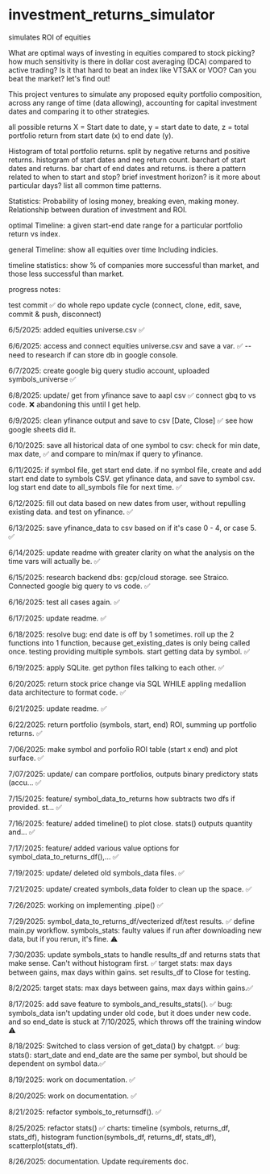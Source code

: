 # investment_returns_simulator
simulates ROI of equities


What are optimal ways of investing in equities  compared to stock picking?
how much sensitivity is there in dollar cost averaging (DCA) compared to active trading?
Is it that hard to beat an index like VTSAX or VOO? Can you beat the market? let's find out!

This project ventures to simulate any proposed equity portfolio composition, across any range of time (data allowing), accounting for capital investment dates and comparing it to other strategies. 

all possible returns
X = Start date to date, y = start date to date, z = total portfolio return from start date (x) to end date (y). 

Histogram of total portfolio returns. split by negative returns and positive returns. histogram of start dates and neg return count. barchart of start dates and returns. bar chart of end dates and returns. is there a pattern related to when to start and stop? brief investment horizon? is it more about particular days? list all common time patterns. 

Statistics:
Probability of losing money, breaking even, making money.  
Relationship between duration of investment and ROI.  

optimal Timeline:
a given start-end date range for a particular portfolio return vs index.

general Timeline:
show all equities over time Including indicies. 

timeline statistics:
show % of companies more successful than market, and those less successful than market.

progress notes:

test commit ✅
do whole repo update cycle (connect, clone, edit, save, commit & push, disconnect)

6/5/2025: added equities universe.csv ✅

6/6/2025: access and connect equities universe.csv and save a var. ✅ -- need to research if can store db in google console.

6/7/2025: create google big query studio account, uploaded symbols_universe ✅

6/8/2025: update/ get from yfinance save to aapl csv ✅ connect gbq to vs code. ❌ abandoning this until I get help. 

6/9/2025: clean yfinance output and save to csv [Date, Close] ✅ see how google sheets did it.

6/10/2025: save all historical data of one symbol to csv: check for min date, max date, ✅ and compare to min/max if query to yfinance. 

6/11/2025: if symbol file, get start end date.  if no symbol file, create and add start end date to symbols CSV. get yfinance data, and save to symbol csv. log start end date to all_symbols file for next time. ✅

6/12/2025: fill out data based on new dates from user, without repulling existing data. and test on yfinance. ✅

6/13/2025: save yfinance_data to csv based on if it's case 0 - 4, or case 5.  ✅

6/14/2025: update readme with greater clarity on what the analysis on the time vars will actually be. ✅

6/15/2025: research backend dbs: gcp/cloud storage. see Straico. Connected google big query to vs code. ✅

6/16/2025: test all cases again. ✅

6/17/2025: update readme. ✅

6/18/2025: resolve bug: end date is off by 1 sometimes. roll up the 2 functions into 1 function, because get_existing_dates is only being called once.  testing providing multiple symbols. start getting data by symbol. ✅   

6/19/2025: apply SQLite. get python files talking to each other. ✅

6/20/2025: return stock price change via SQL WHILE appling medallion data architecture to format code. ✅

6/21/2025: update readme. ✅ 

6/22/2025: return portfolio (symbols, start, end) ROI, summing up portfolio returns. ✅

7/06/2025: make symbol and porfolio ROI table (start x end) and plot surface. ✅

7/07/2025: update/ can compare portfolios, outputs binary predictory stats (accu… ✅

7/15/2025: feature/ symbol_data_to_returns how subtracts two dfs if provided. st… ✅

7/16/2025: feature/ added timeline() to plot close. stats() outputs quantity and… ✅

7/17/2025: feature/ added various value options for symbol_data_to_returns_df(),… ✅

7/19/2025: update/ deleted old symbols_data files. ✅

7/21/2025: update/ created symbols_data folder to clean up the space. ✅

7/26/2025: working on implementing .pipe() ✅

7/29/2025: symbol_data_to_returns_df/vecterized df/test results. ✅  define main.py workflow. symbols_stats: faulty values if run after downloading new data, but if you rerun, it's fine.  ⚠

7/30/2035: update symbols_stats to handle results_df and returns stats that make sense. Can't without histogram first. ✅ target stats: max days between gains, max days within gains.  set results_df to Close for testing.

8/2/2025: target stats: max days between gains, max days within gains.✅

8/17/2025: add save feature to symbols_and_results_stats(). ✅ bug: symbols_data isn't updating under old code, but it does under new code.  and so end_date is stuck at 7/10/2025, which throws off the training window ⚠️ 

8/18/2025: Switched to class version of get_data() by chatgpt. ✅ bug: stats(): start_date and end_date are the same per symbol, but should be dependent on symbol data.✅

8/19/2025: work on documentation. ✅

8/20/2025: work on documentation.  ✅

8/21/2025: refactor symbols_to_returnsdf().   ✅

8/25/2025: refactor stats() ✅ charts: timeline (symbols, returns_df, stats_df), histogram function(symbols_df, returns_df, stats_df), scatterplot(stats_df).

8/26/2025: documentation.  Update requirements doc. 
